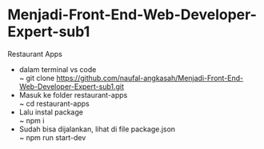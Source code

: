 # Menjadi-Front-End-Web-Developer-Expert-sub1
Restaurant Apps

- dalam terminal vs code <br />
  ~ git clone https://github.com/naufal-angkasah/Menjadi-Front-End-Web-Developer-Expert-sub1.git
- Masuk ke folder restaurant-apps<br />
  ~ cd restaurant-apps 
- Lalu instal package<br />
  ~ npm i 
- Sudah bisa dijalankan, lihat di file package.json<br />
  ~ npm run start-dev
